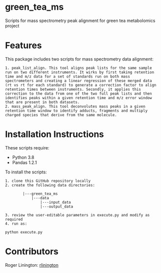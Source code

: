 # green_tea_ms
Scripts for mass spectrometry peak alignment for green tea metabolomics project

# Features

This package includes two scripts for mass spectrometry data alignment:

    1. peak_list_align. This tool aligns peak lists for the same sample run on two different instruments. It wirks by first taking retention time and m/z data for a set of standards run on both mass spectrometers and creating a linear regression of these merged data (rt vs rt for each standard) to generate a correction factor to align retention times between instruments. Secondly, it applies this correction to the data from one of the two full peak lists and then identifies peaks within a given retention time and m/z error window that are present in both datasets.
    2. mass_peak_align. This tool deconvolutes mass peaks in a given retention time window to identify adducts, fragments and multiply charged species that derive from the same molecule. 

# Installation Instructions

These scripts require:

- Python 3.8
- Pandas 1.2.1

To install the scripts:

    1. clone this GitHub repository locally
    2. create the following data directories:
        
            |---green_tea_ms
                |---data
                    |---input_data
                    |---output_data

    3. review the user-editable parameters in execute.py and modify as required
    4. run as:

```
python execute.py
```

# Contributors

Roger Linington: [rlinington](http://github.com/rlinington)